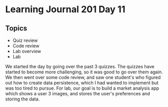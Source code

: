 # Learning Journal 201 Day 11

## Topics

- Quiz review
- Code review
- Lab overview
- Lab

We started the day by going over the past 3 quizzes.  The quizzes have started to become more challenging, so it was good to go over them again.  We then went over some code review, and saw one student's who figured out how to create data persistence, which I had wanted to implement but was too tired to pursue.  For lab, our goal is to build a market analysis app which shows a user 3 images, and stores the user's preferences and storing the data.
